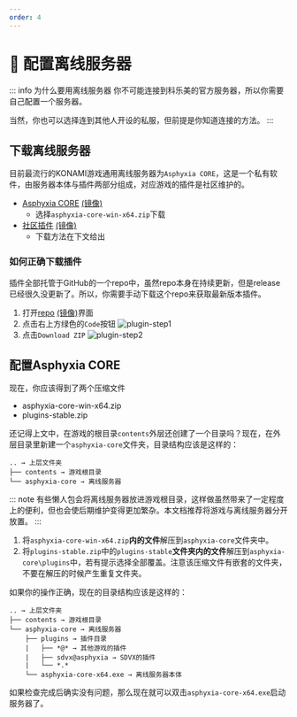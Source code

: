 ```yaml
---
order: 4
---
```


# :person_fencing: 配置离线服务器

::: info 为什么要用离线服务器
你不可能连接到科乐美的官方服务器，所以你需要自己配置一个服务器。

当然，你也可以选择连到其他人开设的私服，但前提是你知道连接的方法。
:::

## 下载离线服务器

目前最流行的KONAMI游戏通用离线服务器为`Asphyxia CORE`，这是一个私有软件，由服务器本体与插件两部分组成，对应游戏的插件是社区维护的。

+ [Asphyxia CORE](https://github.com/asphyxia-core/asphyxia-core.github.io/releases/latest) [(镜像)](https://ghproxy.com/https://github.com/asphyxia-core/asphyxia-core.github.io/releases/latest)
  + 选择`asphyxia-core-win-x64.zip`下载
+ [社区插件](https://github.com/asphyxia-core/plugins) [(镜像)](https://hub.fastgit.xyz/asphyxia-core/plugins)
  + 下载方法在下文给出

### 如何正确下载插件

插件全部托管于GitHub的一个repo中，虽然repo本身在持续更新，但是release已经很久没更新了。所以，你需要手动下载这个repo来获取最新版本插件。

1. 打开[repo](https://github.com/asphyxia-core/plugins) [(镜像)](https://hub.fastgit.xyz/asphyxia-core/plugins)界面
2. 点击右上方绿色的`Code`按钮
    ![plugin-step1](/assets/plugin-step1.jpg)
3. 点击`Download ZIP`
    ![plugin-step2](/assets/plugin-step2.jpg)

## 配置Asphyxia CORE

现在，你应该得到了两个压缩文件

+ asphyxia-core-win-x64.zip
+ plugins-stable.zip

还记得上文中，在游戏的根目录`contents`外层还创建了一个目录吗？现在，在外层目录里新建一个`asphyxia-core`文件夹，目录结构应该是这样的：

```
.. → 上层文件夹
├── contents → 游戏根目录
└── asphyxia-core → 离线服务器
```

::: note
有些懒人包会将离线服务器放进游戏根目录，这样做虽然带来了一定程度上的便利，但也会使后期维护变得更加繁杂。本文档推荐将游戏与离线服务器分开放置。
:::

1. 将`asphyxia-core-win-x64.zip`**内的文件**解压到`asphyxia-core`文件夹中。
2. 将`plugins-stable.zip`中的`plugins-stable`**文件夹内的文件**解压到`asphyxia-core\plugins`中，若有提示选择全部覆盖。注意该压缩文件有嵌套的文件夹，不要在解压的时候产生重复文件夹。

如果你的操作正确，现在的目录结构应该是这样的：

```
.. → 上层文件夹
├── contents → 游戏根目录
└── asphyxia-core → 离线服务器
    ├── plugins → 插件目录
    |   ├── *@* → 其他游戏的插件
    |   ├── sdvx@asphyxia → SDVX的插件
    |   └── *.*
    └── asphyxia-core-x64.exe → 离线服务器本体
```

如果检查完成后确实没有问题，那么现在就可以双击`asphyxia-core-x64.exe`启动服务器了。